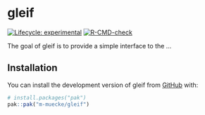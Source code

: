 
<!-- README.md is generated from README.Rmd. Please edit that file -->

# gleif

<!-- badges: start -->

[![Lifecycle:
experimental](https://img.shields.io/badge/lifecycle-experimental-orange.svg)](https://lifecycle.r-lib.org/articles/stages.html#experimental)
[![R-CMD-check](https://github.com/m-muecke/gleif/actions/workflows/R-CMD-check.yaml/badge.svg)](https://github.com/m-muecke/gleif/actions/workflows/R-CMD-check.yaml)
<!-- badges: end -->

The goal of gleif is to provide a simple interface to the …

## Installation

You can install the development version of gleif from
[GitHub](https://github.com/) with:

``` r
# install.packages("pak")
pak::pak("m-muecke/gleif")
```
